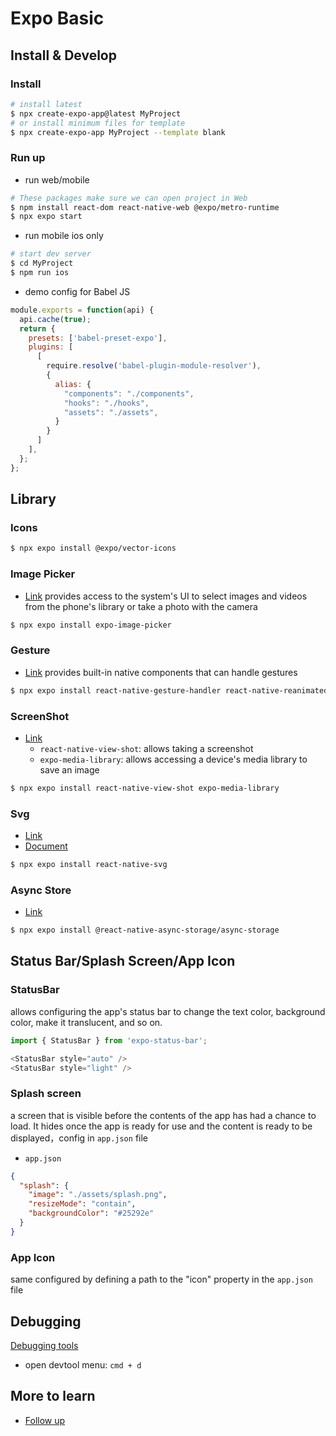 # Expo Basic

## Install & Develop

### Install
```bash
# install latest
$ npx create-expo-app@latest MyProject
# or install minimum files for template
$ npx create-expo-app MyProject --template blank
```

### Run up
- run web/mobile
```bash
# These packages make sure we can open project in Web
$ npm install react-dom react-native-web @expo/metro-runtime
$ npx expo start
```

- run mobile ios only
```bash
# start dev server
$ cd MyProject
$ npm run ios
```

- demo config for Babel JS
```js
module.exports = function(api) {
  api.cache(true);
  return {
    presets: ['babel-preset-expo'],
    plugins: [
      [
        require.resolve('babel-plugin-module-resolver'),
        {
          alias: {
            "components": "./components",
            "hooks": "./hooks",
            "assets": "./assets",
          }
        }
      ]
    ],
  };
};
```


## Library
### Icons
```bash
$ npx expo install @expo/vector-icons
```

### Image Picker
- [Link](https://docs.expo.dev/tutorial/image-picker/)
provides access to the system's UI to select images and videos from the phone's library or take a photo with the camera
```bash
$ npx expo install expo-image-picker
```

### Gesture
- [Link](https://docs.expo.dev/tutorial/gestures/)
provides built-in native components that can handle gestures
```bash
$ npx expo install react-native-gesture-handler react-native-reanimated
```

### ScreenShot
- [Link](https://docs.expo.dev/tutorial/screenshot/)
  - `react-native-view-shot`: allows taking a screenshot
  - `expo-media-library`: allows accessing a device's media library to save an image
```bash
$ npx expo install react-native-view-shot expo-media-library
```

### Svg
- [Link](https://docs.expo.dev/versions/latest/sdk/svg/)
- [Document](https://github.com/software-mansion/react-native-svg/blob/main/USAGE.md)
```bash
$ npx expo install react-native-svg
```

### Async Store
- [Link](https://docs.expo.dev/versions/latest/sdk/async-storage/)
```bash
$ npx expo install @react-native-async-storage/async-storage
```


## Status Bar/Splash Screen/App Icon
### StatusBar
allows configuring the app's status bar to change the text color, background color, make it translucent, and so on.
```js
import { StatusBar } from 'expo-status-bar';

<StatusBar style="auto" />
<StatusBar style="light" />
```
### Splash screen
a screen that is visible before the contents of the app has had a chance to load. It hides once the app is ready for use and the content is ready to be displayed，config in `app.json` file
- `app.json`
```json
{
  "splash": {
    "image": "./assets/splash.png",
    "resizeMode": "contain",
    "backgroundColor": "#25292e"
  }
}
```
### App Icon
same configured by defining a path to the "icon" property in the `app.json` file


## Debugging
[Debugging tools](https://docs.expo.dev/debugging/tools/)
- open devtool menu: `cmd + d`


## More to learn
- [Follow up](https://docs.expo.dev/tutorial/follow-up/)